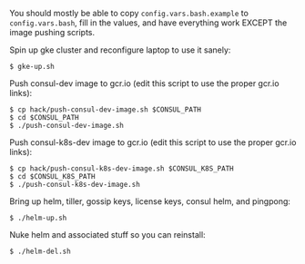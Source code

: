 You should mostly be able to copy `config.vars.bash.example` to
`config.vars.bash`, fill in the values, and have everything work EXCEPT the
image pushing scripts.

Spin up gke cluster and reconfigure laptop to use it sanely:

    $ gke-up.sh
    
Push consul-dev image to gcr.io (edit this script to use the proper gcr.io links):

    $ cp hack/push-consul-dev-image.sh $CONSUL_PATH
    $ cd $CONSUL_PATH
    $ ./push-consul-dev-image.sh

Push consul-k8s-dev image to gcr.io (edit this script to use the proper gcr.io links):

    $ cp hack/push-consul-k8s-dev-image.sh $CONSUL_K8S_PATH
    $ cd $CONSUL_K8S_PATH
    $ ./push-consul-k8s-dev-image.sh
    
Bring up helm, tiller, gossip keys, license keys, consul helm, and pingpong:

    $ ./helm-up.sh
    
Nuke helm and associated stuff so you can reinstall:

    $ ./helm-del.sh

